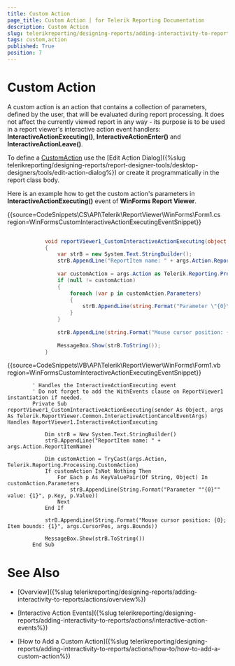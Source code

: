 ```yaml
---
title: Custom Action
page_title: Custom Action | for Telerik Reporting Documentation
description: Custom Action
slug: telerikreporting/designing-reports/adding-interactivity-to-reports/actions/custom-action
tags: custom,action
published: True
position: 7
---
```


# Custom Action



A custom action is an action that contains a collection of parameters, defined by the user, that will be evaluated during report processing.
        It does not affect the currently viewed report in any way - its purpose is to be used in a report viewer's interactive action event handlers:
        __InteractiveActionExecuting()__, __InteractiveActionEnter()__ and __InteractiveActionLeave()__.
      

To define a [CustomAction](/reporting/api/Telerik.Reporting.CustomAction) use the [Edit Action Dialog]({%slug telerikreporting/designing-reports/report-designer-tools/desktop-designers/tools/edit-action-dialog%}) or create it programmatically in the report class body.
      

Here is an example how to get the custom action's parameters in __InteractiveActionExecuting()__ event of __WinForms Report Viewer__.
      

{{source=CodeSnippets\CS\API\Telerik\ReportViewer\WinForms\Form1.cs region=WinFormsCustomInteractiveActionExecutingEventSnippet}}
````C#
	
	        void reportViewer1_CustomInteractiveActionExecuting(object sender, Telerik.ReportViewer.Common.InteractiveActionCancelEventArgs args)
	        {
	            var strB = new System.Text.StringBuilder();
	            strB.AppendLine("ReportItem name: " + args.Action.ReportItemName);
	
	            var customAction = args.Action as Telerik.Reporting.Processing.CustomAction;
	            if (null != customAction)
	            {
	                foreach (var p in customAction.Parameters)
	                {
	                    strB.AppendLine(string.Format("Parameter \"{0}\" value: {1}", p.Key, p.Value));
	                }
	            }
	
	            strB.AppendLine(string.Format("Mouse cursor position: {0}; Item bounds: {1}", args.CursorPos, args.Bounds));
	
	            MessageBox.Show(strB.ToString());
	        }
````



{{source=CodeSnippets\VB\API\Telerik\ReportViewer\WinForms\Form1.vb region=WinFormsCustomInteractiveActionExecutingEventSnippet}}
````VB
	    ' Handles the InteractiveActionExecuting event
	    ' Do not forget to add the WithEvents clause on ReportViewer1 instantiation if needed.
	    Private Sub reportViewer1_CustomInteractiveActionExecuting(sender As Object, args As Telerik.ReportViewer.Common.InteractiveActionCancelEventArgs) Handles ReportViewer1.InteractiveActionExecuting
	
	        Dim strB = New System.Text.StringBuilder()
	        strB.AppendLine("ReportItem name: " + args.Action.ReportItemName)
	
	        Dim customAction = TryCast(args.Action, Telerik.Reporting.Processing.CustomAction)
	        If customAction IsNot Nothing Then
	            For Each p As KeyValuePair(Of String, Object) In customAction.Parameters
	                strB.AppendLine(String.Format("Parameter ""{0}"" value: {1}", p.Key, p.Value))
	            Next
	        End If
	
	        strB.AppendLine(String.Format("Mouse cursor position: {0}; Item bounds: {1}", args.CursorPos, args.Bounds))
	
	        MessageBox.Show(strB.ToString())
	    End Sub
````



# See Also


 * [Overview]({%slug telerikreporting/designing-reports/adding-interactivity-to-reports/actions/overview%})

 * [Interactive Action Events]({%slug telerikreporting/designing-reports/adding-interactivity-to-reports/actions/interactive-action-events%})

 * [How to Add a Custom Action]({%slug telerikreporting/designing-reports/adding-interactivity-to-reports/actions/how-to/how-to-add-a-custom-action%})
